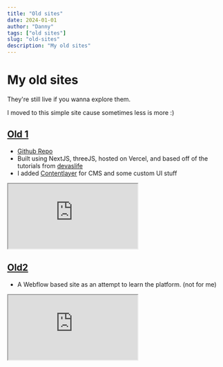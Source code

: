 ```yaml
---
title: "Old sites"
date: 2024-01-01
author: "Danny"
tags: ["old sites"]
slug: "old-sites"
description: "My old sites"
---
```

# My old sites

They're still live if you wanna explore them.

I moved to this simple site cause sometimes less is more :)

## [Old 1](https://old1.danielalas.com)
- [Github Repo](https://github.com/DannyAlas/my-site)
- Built using NextJS, threeJS, hosted on Vercel, and based off of the tutorials from [devaslife](https://www.youtube.com/@devaslife/featured)
- I added [Contentlayer](https://contentlayer.dev/) for CMS and some custom UI stuff

<iframe src="https://danielalas.com">
</iframe>

## [Old2](https://osld2.danielalas.com)
- A Webflow based site as an attempt to learn the platform. (not for me)  
<iframe src="https://old.danielalas.com">
</iframe>

